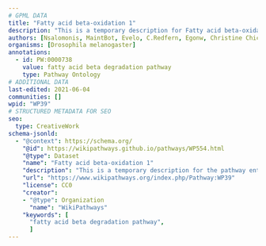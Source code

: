```yaml
---
# GPML DATA
title: "Fatty acid beta-oxidation 1"
description: "This is a temporary description for Fatty acid beta-oxidation 1"
authors: [Nsalomonis, MaintBot, Evelo, C.Redfern, Egonw, Christine Chichester, Eweitz, Mkutmon]
organisms: [Drosophila melanogaster]
annotations:
  - id: PW:0000738
    value: fatty acid beta degradation pathway
    type: Pathway Ontology
# ADDITIONAL DATA
last-edited: 2021-06-04
communities: []
wpid: "WP39"
# STRUCTURED METADATA FOR SEO
seo:
  type: CreativeWork
schema-jsonld:
  - "@context": https://schema.org/
    "@id": https://wikipathways.github.io/pathways/WP554.html
    "@type": Dataset
    "name": "Fatty acid beta-oxidation 1"
    "description": "This is a temporary description for the pathway entitled: Fatty acid beta-oxidation 1"
    "url": "https://www.wikipathways.org/index.php/Pathway:WP39"
    "license": CC0
    "creator":
    - "@type": Organization
      "name": "WikiPathways"
    "keywords": [
      "fatty acid beta degradation pathway",
      ]
---
```

